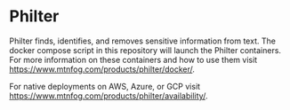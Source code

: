 # Philter

Philter finds, identifies, and removes sensitive information from text. The docker compose script in this repository will launch the Philter containers. For more information on these containers and how to use them visit https://www.mtnfog.com/products/philter/docker/.

For native deployments on AWS, Azure, or GCP visit https://www.mtnfog.com/products/philter/availability/.


